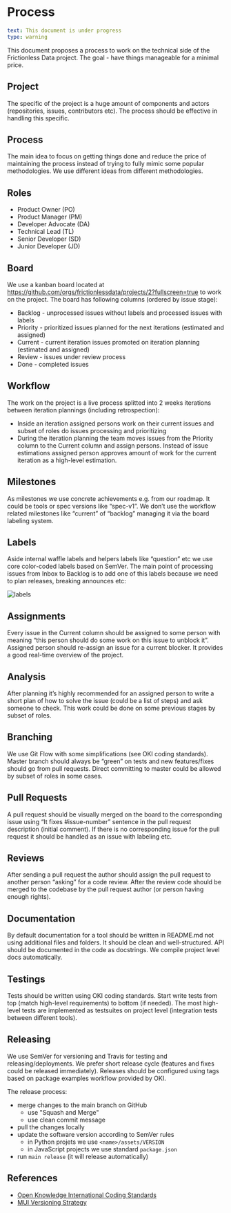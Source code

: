 # Process

```yaml remark
text: This document is under progress
type: warning
```

This document proposes a process to work on the technical side of the Frictionless Data project. The goal - have things manageable for a minimal price.

## Project

The specific of the project is a huge amount of components and actors (repositories, issues, contributors etc). The process should be effective in handling this specific.

## Process

The main idea to focus on getting things done and reduce the price of maintaining the process instead of trying to fully mimic some popular methodologies. We use different ideas from different methodologies.

## Roles

- Product Owner (PO)
- Product Manager (PM)
- Developer Advocate (DA)
- Technical Lead (TL)
- Senior Developer (SD)
- Junior Developer (JD)

## Board

We use a kanban board located at https://github.com/orgs/frictionlessdata/projects/2?fullscreen=true to work on the project. The board has following columns (ordered by issue stage):
- Backlog - unprocessed issues without labels and processed issues with labels
- Priority - prioritized issues planned for the next iterations (estimated and assigned)
- Current - current iteration issues promoted on iteration planning (estimated and assigned)
- Review - issues under review process
- Done - completed issues

## Workflow

The work on the project is a live process splitted into 2 weeks iterations between iteration plannings (including retrospection):
- Inside an iteration assigned persons work on their current issues and subset of roles do issues processing and prioritizing
- During the iteration planning the team moves issues from the Priority column to the Current column and assign persons. Instead of issue estimations assigned person approves amount of work for the current iteration as a high-level estimation.

## Milestones

As milestones we use concrete achievements e.g. from our roadmap. It could be tools or spec versions like “spec-v1”. We don’t use the workflow related milestones like “current” of “backlog” managing it via the board labeling system.

## Labels

Aside internal waffle labels and helpers labels like “question” etc we use core color-coded labels based on SemVer. The main point of processing issues from Inbox to Backlog is to add one of this labels because we need to plan releases, breaking announces etc:

![labels](https://cloud.githubusercontent.com/assets/557395/17673693/f6391676-632a-11e6-9971-945623b68e16.png)

## Assignments

Every issue in the Current column should be assigned to some person with meaning “this person should do some work on this issue to unblock it”. Assigned person should re-assign an issue for a current blocker. It provides a good real-time overview of the project.

## Analysis

After planning it’s highly recommended for an assigned person to write a short plan of how to solve the issue (could be a list of steps) and ask someone to check. This work could be done on some previous stages by subset of roles.

## Branching

We use Git Flow with some simplifications (see OKI coding standards). Master branch should always be “green” on tests and new features/fixes should go from pull requests. Direct committing to master could be allowed by subset of roles in some cases.

## Pull Requests

A pull request should be visually merged on the board to the corresponding issue using “It fixes #issue-number” sentence in the pull request description (initial comment). If there is no corresponding issue for the pull request it should be handled as an issue with labeling etc.

## Reviews

After sending a pull request the author should assign the pull request to another person “asking” for a code review. After the review code should be merged to the codebase by the pull request author (or person having enough rights).

## Documentation

By default documentation for a tool should be written in README.md not using additional files and folders. It should be clean and well-structured. API should be documented in the code as docstrings. We compile project level docs automatically.

## Testings

Tests should be written using OKI coding standards. Start write tests from top (match high-level requirements) to bottom (if needed). The most high-level tests are implemented as testsuites on project level (integration tests between different tools).

## Releasing

We use SemVer for versioning and Travis for testing and releasing/deployments. We prefer short release cycle (features and fixes could be released immediately). Releases should be configured using tags based on package examples workflow provided by OKI.

The release process:
- merge changes to the main branch on GitHub
  - use "Squash and Merge"
  - use clean commit message
- pull the changes locally
- update the software version according to SemVer rules
  - in Python projets we use `<name>/assets/VERSION`
  - in JavaScript projects we use standard `package.json`
- run `main release` (it will release automatically)

## References

- [Open Knowledge International Coding Standards](https://github.com/okfn/coding-standards)
- [MUI Versioning Strategy](https://mui.com/versions/#versioning-strategy)
